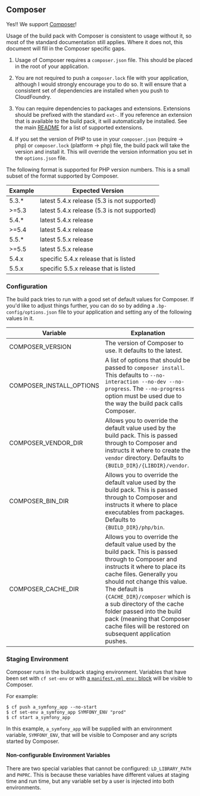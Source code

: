 ## Composer

Yes!! We support [Composer]!

Usage of the build pack with Composer is consistent to usage without it, so most of the standard documentation still applies.  Where it does not, this document will fill in the Composer specific gaps.

 1. Usage of Composer requires a `composer.json` file.  This should be placed in the root of your application.

 1. You are not required to push a `composer.lock` file with your application, although I would strongly encourage you to do so.  It will ensure that a consistent set of dependencies are installed when you push to CloudFoundry.

 1. You can require dependencies to packages and extensions.  Extensions should be prefixed with the standard `ext-`.  If you reference an extension that is available to the build pack, it will automatically be installed.  See the main [README] for a list of supported extensions.

 1. If you set the version of PHP to use in your `composer.json` (require -> php) or `composer.lock` (platform -> php) file, the build pack will take the version and install it.  This will override the version information you set in the `options.json` file.

The following format is supported for PHP version numbers.  This is a small subset of the format supported by Composer.

|   Example   |  Expected Version                 |
------------- | ----------------------------------|
|   5.3.*     |  latest 5.4.x release (5.3 is not supported) |
|   >=5.3     |  latest 5.4.x release (5.3 is not supported) |
|   5.4.*     |  latest 5.4.x release |
|   >=5.4     |  latest 5.4.x release |
|   5.5.*     |  latest 5.5.x release |
|   >=5.5     |  latest 5.5.x release |
|   5.4.x     |  specific 5.4.x release that is listed |
|   5.5.x     |  specific 5.5.x release that is listed |

### Configuration

The build pack tries to run with a good set of default values for Composer.  If you'd like to adjust things further, you can do so by adding a `.bp-config/options.json` file to your application and setting any of the following values in it.

|      Variable     |   Explanation                                        |
------------------- | -----------------------------------------------------|
| COMPOSER_VERSION  | The version of Composer to use.  It defaults to the latest. |
| COMPOSER_INSTALL_OPTIONS | A list of options that should be passed to `composer install`.  This defaults to `--no-interaction --no-dev --no-progress`.  The `--no-progress` option must be used due to the way the build pack calls Composer. |
| COMPOSER_VENDOR_DIR | Allows you to override the default value used by the build pack.  This is passed through to Composer and instructs it where to create the `vendor` directory.  Defaults to `{BUILD_DIR}/{LIBDIR}/vendor`. |
| COMPOSER_BIN_DIR | Allows you to override the default value used by the build pack.  This is passed through to Composer and instructs it where to place executables from packages.  Defaults to `{BUILD_DIR}/php/bin`. |
| COMPOSER_CACHE_DIR | Allows you to override the default value used by the build pack.  This is passed through to Composer and instructs it where to place its cache files.  Generally you should not change this value.  The default is `{CACHE_DIR}/composer` which is a sub directory of the cache folder passed into the build pack (meaning that Composer cache files will be restored on subsequent application pushes. |


### Staging Environment

Composer runs in the buildpack staging environment. Variables that have been set with `cf set-env` or with [a `manifest.yml env:` block](http://docs.cloudfoundry.org/devguide/deploy-apps/manifest.html#env-block) will be visible to Composer.

For example:

    $ cf push a_symfony_app --no-start
    $ cf set-env a_symfony_app SYMFONY_ENV "prod"
    $ cf start a_symfony_app

In this example, `a_symfony_app` will be supplied with an environment variable, `SYMFONY_ENV`, that will be visible to Composer and any scripts started by Composer.

#### Non-configurable Environment Variables

There are two special variables that cannot be configured: `LD_LIBRARY_PATH` and `PHPRC`. This is because these variables have different values at staging time and run time, but any variable set by a user is injected into both environments.

[Composer]:https://getcomposer.org
[README]:https://github.com/dmikusa-pivotal/cf-php-build-pack#features

